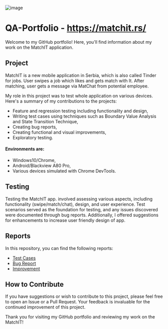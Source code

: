  ![image](https://github.com/TijanaBogovac/QA-Portfolio/assets/149398561/96193621-1447-434d-b1d5-add312cab4be)
 # QA-Portfolio - https://matchit.rs/ 
Welcome to my GitHub portfolio! Here, you'll find information about my work on the MatchIT application.
## Project
MatchIT is a new mobile application in Serbia, which is also called Tinder for jobs. User swipes a job which likes and gets match with It. After matching, user gets a message via MatChat from potential employee.  

My role in this project was to test whole application on various devices. Here's a summary of my contributions to the projects:

- Feature and regression testing including functionality and design,
- Writing test cases using techniques such as Boundary Value Analysis and State Transition Technique,
- Creating bug reports,
- Creating functional and visual improvements,
- Exploratory testing.
#### Environments are:
- Windows10/Chrome,
- Android/Blackview A80 Pro,
- Various devices simulated with Chrome DevTools.
## Testing
Testing the MatchIT app. involved assessing various aspects, including functionality (swipe/match/chat), design, and user experience. Test scenarios served as the foundation for testing, and any issues discovered were documented through bug reports. Additionally, I offered suggestions for enhancements to increase user friendly design of app.
## Reports
In this repository, you can find the following reports:
- [Test Cases](Test-Case-MatchIT.md)
- [Bug Report](Bug-Report-MatchIT.md)
- [Improvement](Improvement-MatchIT.md)
## How to Contribute
If you have suggestions or wish to contribute to this project, please feel free to open an Issue or a Pull Request. Your feedback is invaluable for the continued improvement of this project.

Thank you for visiting my GitHub portfolio and reviewing my work on the MatchIT!
